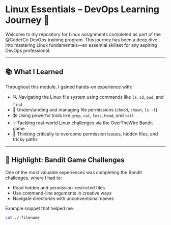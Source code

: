 # Linux Essentials – DevOps Learning Journey 🚀

Welcome to my repository for Linux assignments completed as part of the @CoderCo DevOps training program. This journey has been a deep dive into mastering Linux fundamentals—an essential skillset for any aspiring DevOps professional.

---

## 📚 What I Learned

Throughout this module, I gained hands-on experience with:

- 🔍 Navigating the Linux file system using commands like `ls`, `cd`, `pwd`, and `find`
- 🔐 Understanding and managing file permissions (`chmod`, `chown`, `ls -l`)
- 🛠️ Using powerful tools like `grep`, `cat`, `less`, `head`, and `tail`
- 💡 Tackling real-world Linux challenges via the OverTheWire Bandit game
- 🧠 Thinking critically to overcome permission issues, hidden files, and tricky paths

---

## 🧩 Highlight: Bandit Game Challenges

One of the most valuable experiences was completing the Bandit challenges, where I had to:

- Read hidden and permission-restricted files
- Use command-line arguments in creative ways
- Navigate directories with unconventional names

Example snippet that helped me:

```bash
cat ./-filename

